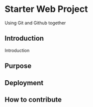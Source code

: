 # Starter Web Project

Using Git and Github together

## Introduction

Introduction

## Purpose

## Deployment

## How to contribute


